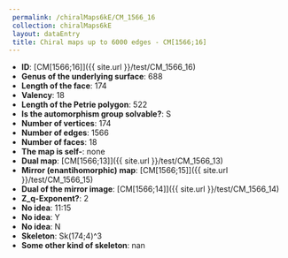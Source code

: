 ```yaml
--- 
 permalink: /chiralMaps6kE/CM_1566_16 
 collection: chiralMaps6kE
 layout: dataEntry
 title: Chiral maps up to 6000 edges - CM[1566;16]
---
```


- **ID**: [CM[1566;16]]({{ site.url }}/test/CM_1566_16)
- **Genus of the underlying surface**: 688
- **Length of the face**: 174
- **Valency**: 18
- **Length of the Petrie polygon**: 522
- **Is the automorphism group solvable?**: S
- **Number of vertices**: 174
- **Number of edges**: 1566
- **Number of faces**: 18
- **The map is self-**: none
- **Dual map**: [CM[1566;13]]({{ site.url }}/test/CM_1566_13)
- **Mirror (enantihomorphic) map**: [CM[1566;15]]({{ site.url }}/test/CM_1566_15)
- **Dual of the mirror image**: [CM[1566;14]]({{ site.url }}/test/CM_1566_14)
- **Z_q-Exponent?**: 2
- **No idea**:  11:15
- **No idea**: Y
- **No idea**: N
- **Skeleton**: Sk(174;4)^3
- **Some other kind of skeleton**: nan
